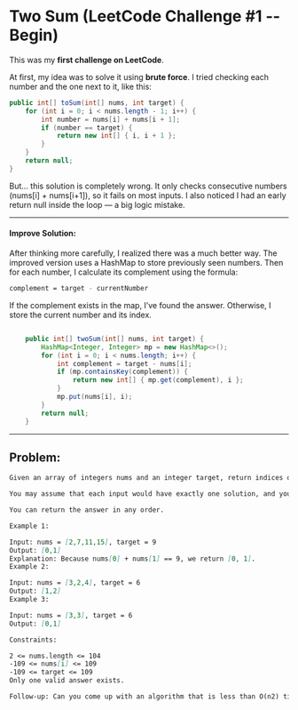 # Two Sum (LeetCode Challenge #1 -- Begin)

This was my **first challenge on LeetCode**.

At first, my idea was to solve it using **brute force**. I tried checking each number and the one next to it, like this:

```java
public int[] toSum(int[] nums, int target) {
    for (int i = 0; i < nums.length - 1; i++) {
        int number = nums[i] + nums[i + 1];
        if (number == target) {
            return new int[] { i, i + 1 };
        }
    }
    return null;
}
```

But... this solution is completely wrong. It only checks consecutive numbers (nums[i] + nums[i+1]), so it fails on most inputs. I also noticed I had an early return null inside the loop — a big logic mistake.

---

#### **Improve Solution:**

After thinking more carefully, I realized there was a much better way. The improved version uses a HashMap to store previously seen numbers. Then for each number, I calculate its complement using the formula:

```bash
complement = target - currentNumber
```

If the complement exists in the map, I’ve found the answer. Otherwise, I store the current number and its index.

```java

    public int[] twoSum(int[] nums, int target) {
        HashMap<Integer, Integer> mp = new HashMap<>();
        for (int i = 0; i < nums.length; i++) {
            int complement = target - nums[i];
            if (mp.containsKey(complement)) {
                return new int[] { mp.get(complement), i };
            }
            mp.put(nums[i], i);
        }
        return null;
    }
```

---

## **Problem:**

```md
Given an array of integers nums and an integer target, return indices of the two numbers such that they add up to target.

You may assume that each input would have exactly one solution, and you may not use the same element twice.

You can return the answer in any order.

Example 1:

Input: nums = [2,7,11,15], target = 9
Output: [0,1]
Explanation: Because nums[0] + nums[1] == 9, we return [0, 1].
Example 2:

Input: nums = [3,2,4], target = 6
Output: [1,2]
Example 3:

Input: nums = [3,3], target = 6
Output: [0,1]

Constraints:

2 <= nums.length <= 104
-109 <= nums[i] <= 109
-109 <= target <= 109
Only one valid answer exists.

Follow-up: Can you come up with an algorithm that is less than O(n2) time complexity?
```
